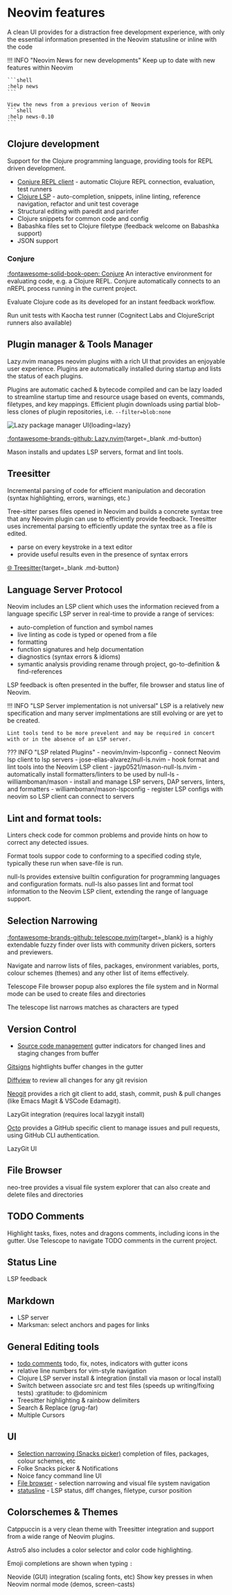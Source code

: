 # Neovim features

A clean UI provides for a distraction free development experience, with only the essential information presented in the Neovim statusline or inline with the code

!!! INFO "Neovim News for new developments"
    Keep up to date with new features within Neovim

    ```shell
    :help news
    ```

    View the news from a previous verion of Neovim
    ```shell
    :help news-0.10
    ```


## Clojure development

Support for the Clojure programming language, providing tools for REPL driven development.

- [Conjure REPL client](#conjure) - automatic Clojure REPL connection, evaluation, test runners
- [Clojure LSP](#language-server-protocol) - auto-completion, snippets, inline linting, reference navigation, refactor and unit test coverage
- Structural editing with paredit and parinfer
- Clojure snippets for common code and config
- Babashka files set to Clojure filetype (feedback welcome on Babashka support)
- JSON support


### Conjure

[:fontawesome-solid-book-open: Conjure](/neovim/repl-driven-development/conjure/) An interactive environment for evaluating code, e.g. a Clojure REPL.  Conjure automatically connects to an nREPL process running in the current project.

Evaluate Clojure code as its developed for an instant feedback workflow.

Run unit tests with Kaocha test runner (Cognitect Labs and ClojureScript runners also available)


## Plugin manager & Tools Manager

Lazy.nvim manages neovim plugins with a rich UI that provides an enjoyable user experience.  Plugins are automatically installed during startup and lists the status of each plugins.

Plugins are automatic cached & bytecode compiled and can be lazy loaded to streamline startup time and resource usage based on events, commands, filetypes, and key mappings.  Efficient plugin downloads using partial blob-less clones of plugin repositories, i.e. `--filter=blob:none`

![Lazy package manager UI](https://user-images.githubusercontent.com/292349/208301737-68fb279c-ba70-43ef-a369-8c3e8367d6b1.png){loading=lazy}

[:fontawesome-brands-github: Lazy.nvim](https://github.com/folke/lazy.nvim){target=_blank .md-button}

Mason installs and updates LSP servers, format and lint tools.


## Treesitter

Incremental parsing of code for efficient manipulation and decoration (syntax highlighting, errors, warnings, etc.)

Tree-sitter parses files opened in Neovim and builds a concrete syntax tree that any Neovim plugin can use to efficiently provide feedback. Treesitter uses incremental parsing to efficiently update the syntax tree as a file is edited.

- parse on every keystroke in a text editor
- provide useful results even in the presence of syntax errors

[:globe_with_meridians: Treesitter](https://tree-sitter.github.io/tree-sitter/){target=_blank .md-button}


## Language Server Protocol

Neovim includes an LSP client which uses the information recieved from a language specific LSP server in real-time to provide a range of services:

- auto-completion of function and symbol names
- live linting as code is typed or opened from a file
- formatting
- function signatures and help documentation
- diagnostics (syntax errors & idioms)
- symantic analysis providing rename through project, go-to-definition & find-references

LSP feedback is often presented in the buffer, file browser and status line of Neovim.

!!! INFO "LSP Server implementation is not universal"
    LSP is a relatively new specification and many server implmentations are still evolving or are yet to be created.

    Lint tools tend to be more prevelent and may be required in concert with or in the absence of an LSP server.

<!-- TODO: screenshot of LSP feedback, error popup and statusline indicators -->

??? INFO "LSP related Plugins"
    - neovim/nvim-lspconfig - connect Neovim lsp client to lsp servers
    - jose-elias-alvarez/null-ls.nvim - hook format and lint tools into the Neovim LSP client
    - jayp0521/mason-null-ls.nvim - automatically install formatters/linters to be used by null-ls
    - williamboman/mason - install and manage LSP servers, DAP servers, linters, and formatters
    - williamboman/mason-lspconfig - register LSP configs with neovim so LSP client can connect to  servers


## Lint and format tools:

Linters check code for common problems and provide hints on how to correct any detected issues.

Format tools suppor code to conforming to a specified coding style, typically these run when save-file is run.

null-ls provides extensive builtin configuration for programming languages and configuration formats.  null-ls also passes lint and format tool information to the Neovim LSP client, extending the range of language support.


## Selection Narrowing

[:fontawesome-brands-github: telescope.nvim](https://github.com/nvim-telescope/telescope.nvim){target=_blank} is a highly extendable fuzzy finder over lists with community driven pickers, sorters and previewers.

Navigate and narrow lists of files, packages, environment variables, ports, colour schemes (themes) and any other list of items effectively.

Telescope File browser popup also explores the file system and in Normal mode can be used to create files and directories

The telescope list narrows matches as characters are typed

<!-- TODO: screeshot of telescope file browser, project files and package list -->


## Version Control

- [Source code management](#version-control) gutter indicators for changed lines and staging changes from buffer

[Gitsigns](https://github.com/lewis6991/gitsigns.nvim) hightlights buffer changes in the gutter

[Diffview](https://github.com/sindrets/diffview.nvim) to review all changes for any git revision

[Neogit](https://github.com/TimUntersberger/neogit) provides a rich git client to add, stash, commit, push & pull changes (like Emacs Magit & VSCode Edamagit).

LazyGit integration (requires local lazygit install)

[Octo](https://github.com/pwntester/octo.nvim) provides a GitHub specific client to manage issues and pull requests, using GitHub CLI authentication.

<!-- TODO: screenshot of octo with staged and unstaged changes -->

LazyGit UI



## File Browser

neo-tree provides a visual file system explorer that can also create and delete files and directories


<!-- TODO: screenshot of telescope file browser -->


## TODO Comments

Highlight tasks, fixes, notes and dragons comments, including icons in the gutter.  Use Telescope to navigate TODO comments in the current project.

<!-- TODO: screenshot of several todo comment styles and telescope list of todo comments -->

## Status Line

LSP feedback


## Markdown

* LSP server
* Marksman: select anchors and pages for links


## General Editing tools

- [todo comments](#todo-comments) todo, fix, notes, indicators with gutter icons
- relative line numbers for vim-style navigation
- Clojure LSP server install & integration (install via mason or local install)
- Switch between associate src and test files (speeds up writing/fixing tests) :gratitude: to @dominicm
- Treesitter highlighting & rainbow delimiters
- Search & Replace (grug-far)
- Multiple Cursors

## UI

- [Selection narrowing (Snacks picker)](#selection-narrowing) completion of files, packages, colour schemes, etc
- Folke Snacks picker & Notifications
- Noice fancy command line UI
- [File browser](#file-browser) - selection narrowing and visual file system navigation
- [statusline](#status-line) - LSP status, diff changes, filetype, cursor position


## Colorschemes & Themes

Catppuccin is a very clean theme with Treesitter integration and support from a wide range of Neovim plugins.

Astro5 also includes a color selector and color code highlighting.

Emoji completions are shown when typing `:`

Neovide (GUI) integration (scaling fonts, etc)
Show key presses in when Neovim normal mode (demos, screen-casts)

